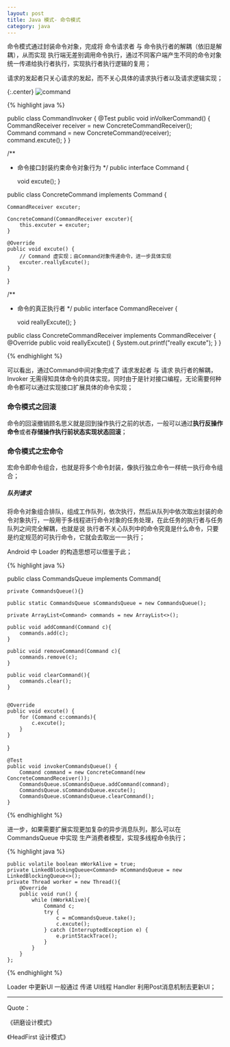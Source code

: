```yaml
---
layout: post
title: Java 模式- 命令模式
category: java
---
```


命令模式通过封装命令对象，完成将 命令请求者 与 命令执行者的解耦（依旧是解耦），从而实现 执行端无差别调用命令执行，通过不同客户端产生不同的命令对象统一传递给执行者执行，实现执行者执行逻辑的复用；

请求的发起者只关心请求的发起，而不关心具体的请求执行者以及请求逻辑实现；


{:.center}
![command](http://7xqncp.com1.z0.glb.clouddn.com/assets%2Fimg%2F20160214%2FCommand.JPG)


{% highlight java %}


public class CommandInvoker {
    @Test
    public void inVolkerCommand() {
        CommandReceiver receiver = new ConcreteCommandReceiver();
        Command command = new ConcreteCommand(receiver);
        command.excute();
    }
}

/**
 * 命令接口封装约束命令对象行为
 */
public interface Command {

    void excute();
}

public class ConcreteCommand implements Command {

    CommandReceiver excuter;

    ConcreteCommand(CommandReceiver excuter){
        this.excuter = excuter;
    }

    @Override
    public void excute() {
        // Command 虚实现；由Command对象传递命令，进一步具体实现
        excuter.reallyExcute();
    }
}

/**
 * 命令的真正执行者
 */
public interface CommandReceiver {

    void reallyExcute();
}


public class ConcreteCommandReceiver implements CommandReceiver {
    @Override
    public void reallyExcute() {
        System.out.printf("really excute");
    }
}


{% endhighlight %}

可以看出，通过Command中间对象完成了 请求发起者 与 请求 执行者的解耦，Invoker 无需得知具体命令的具体实现，同时由于是针对接口编程，无论需要何种命令都可以通过实现接口扩展具体的命令实现；


### 命令模式之回滚

命令的回滚撤销顾名思义就是回到操作执行之前的状态，一般可以通过**执行反操作命令**或者**存储操作执行前状态实现状态回滚**；



### 命令模式之宏命令

宏命令即命令组合，也就是将多个命令封装，像执行独立命令一样统一执行命令组合；



##### 队列请求

将命令对象组合排队，组成工作队列，依次执行，然后从队列中依次取出封装的命令对象执行，一般用于多线程进行命令对象的任务处理，在此任务的执行者与任务队列之间完全解耦，也就是说 执行者不关心队列中的命令究竟是什么命令，只要是约定规范的可执行命令，它就会去取出一一执行；

Android 中 Loader 的构造思想可以借鉴于此；

{% highlight java %}

public class CommandsQueue implements Command{

    private CommandsQueue(){}

    public static CommandsQueue sCommandsQueue = new CommandsQueue();

    private ArrayList<Command> commands = new ArrayList<>();

    public void addCommand(Command c){
        commands.add(c);
    }

    public void removeCommand(Command c){
        commands.remove(c);
    }

    public void clearCommand(){
        commands.clear();
    }


    @Override
    public void excute() {
        for (Command c:commands){
            c.excute();
        }
    }
}


    @Test
    public void invokerCommandsQueue() {
        Command command = new ConcreteCommand(new ConcreteCommandReceiver());
        CommandsQueue.sCommandsQueue.addCommand(command);
        CommandsQueue.sCommandsQueue.excute();
        CommandsQueue.sCommandsQueue.clearCommand();
    }


{% endhighlight %}


进一步，如果需要扩展实现更加复杂的异步消息队列，那么可以在 CommandsQueue 中实现 生产消费者模型，实现多线程命令执行；

{% highlight java %}

    public volatile boolean mWorkAlive = true;
    private LinkedBlockingQueue<Command> mCommandsQueue = new LinkedBlockingQueue<>();
    private Thread worker = new Thread(){
        @Override
        public void run() {
            while (mWorkAlive){
                Command c;
                try {
                    c = mCommandsQueue.take();
                    c.excute();
                } catch (InterruptedException e) {
                    e.printStackTrace();
                }
            }            
        }
    };

{% endhighlight %}

Loader 中更新UI 一般通过 传递 UI线程 Handler 利用Post消息机制去更新UI；

---

Quote：

《研磨设计模式》

《HeadFirst 设计模式》